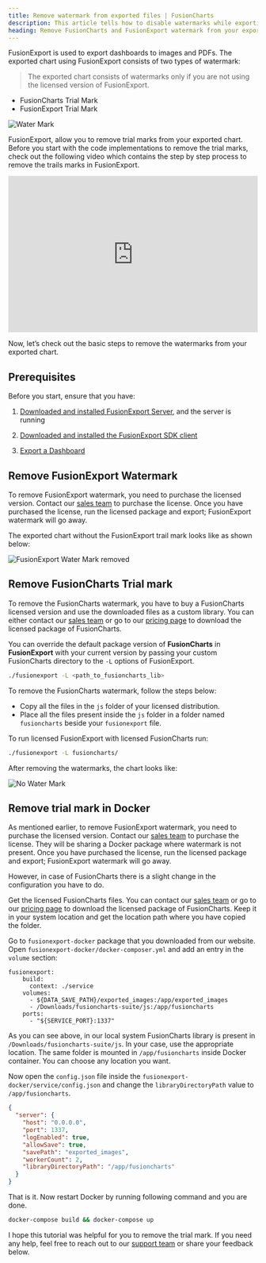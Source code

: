 ```yaml
---
title: Remove watermark from exported files | FusionCharts
description: This article tells how to disable watermarks while exporting the chart in fusionexport.
heading: Remove FusionCharts and FusionExport watermark from your exported files
---
```


FusionExport is used to export dashboards to images and PDFs. The exported chart using FusionExport consists of two types of watermark:

> The exported chart consists of watermarks only if you are not using the licensed version of FusionExport.

- FusionCharts Trial Mark
- FusionExport Trial Mark

![Water Mark](/images/export-chart-with-watermark.png)

FusionExport, allow you to remove trial marks from your exported chart. Before you start with the code implementations to remove the trial marks, check out the following video which contains the step by step process to remove the trails marks in FusionExport.

<div style="position: relative; padding-bottom: 62.5%; height: 0;">
    <iframe src="https://www.loom.com/embed/527a63befb2f46dd9b296ae6d6dc6b1b" frameborder="0" webkitallowfullscreen mozallowfullscreen allowfullscreen style="position: absolute; top: 0; left: 0; width: 100%; height: 100%;"></iframe>
</div>

Now, let’s check out the basic steps to remove the watermarks from your exported chart.

## Prerequisites

Before you start, ensure that you have:

1. [Downloaded and installed FusionExport Server](/exporting-charts/using-fusionexport/installation/install-fusionexport-server), and the server is running

2. [Downloaded and installed the FusionExport SDK client](/exporting-charts/using-fusionexport/installation/install-fusionexport-server-sdks)

3. [Export a Dashboard](/exporting-charts/using-fusionexport/installation/export-a-dashboard)

## Remove FusionExport Watermark

To remove FusionExport watermark, you need to purchase the licensed version. Contact our [sales team](mailto:sales@fusioncharts.com) to purchase the license. Once you have purchased the license, run the licensed package and export; FusionExport watermark will go away.

The exported chart without the FusionExport trail mark looks like as shown below:

![FusionExport Water Mark removed](/images/export-chart-without-export-watermark.png)

## Remove FusionCharts Trial mark

To remove the FusionCharts watermark, you have to buy a FusionCharts licensed version and use the downloaded files as a custom library. You can either contact our [sales team](mailto:sales@fusioncharts.com) or go to our [pricing page](https://www.fusioncharts.com/buy) to download the licensed package of FusionCharts.

You can override the default package version of **FusionCharts** in **FusionExport** with your current version by passing your custom FusionCharts directory to the `-L` options of FusionExport.

```bash
./fusionexport -L <path_to_fusioncharts_lib>
```

To remove the FusionCharts watermark, follow the steps below:

- Copy all the files in the `js` folder of your licensed distribution.
- Place all the files present inside the `js` folder in a folder named `fusioncharts` beside your `fusionexport` file.

To run licensed FusionExport with licensed FusionCharts run:

```bash
./fusionexport -L fusioncharts/
```

After removing the watermarks, the chart looks like:

![No Water Mark](/images/export-chart-without-watermark.png)

## Remove trial mark in Docker

As mentioned earlier, to remove FusionExport watermark, you need to purchase the licensed version. Contact our [sales team](mailto:sales@fusioncharts.com) to purchase the license. They will be sharing a Docker package where watermark is not present. Once you have purchased the license, run the licensed package and export; FusionExport watermark will go away.

However, in case of FusionCharts there is a slight change in the configuration you have to do.

Get the licensed FusionCharts files. You can contact our [sales team](mailto:sales@fusioncharts.com) or go to our [pricing page](https://www.fusioncharts.com/buy) to download the licensed package of FusionCharts. Keep it in your system location and get the location path where you have copied the folder.

Go to `fusionexport-docker` package that you downloaded from our website. Open `fusionexport-docker/docker-composer.yml` and add an entry in the `volume` section:

```
fusionexport:
    build:
      context: ./service
    volumes:
      - ${DATA_SAVE_PATH}/exported_images:/app/exported_images
      - /Downloads/fusioncharts-suite/js:/app/fusioncharts
    ports:
      - "${SERVICE_PORT}:1337"

```

As you can see above, in our local system FusionCharts library is present in `/Downloads/fusioncharts-suite/js`. In your case, use the appropriate location. The same folder is mounted in `/app/fusioncharts` inside Docker container. You can choose any location you want.

Now open the `config.json` file inside the `fusionexport-docker/service/config.json` and change the `libraryDirectoryPath`  value to `/app/fusioncharts`.

```json
{
  "server": {
    "host": "0.0.0.0",
    "port": 1337,
    "logEnabled": true,
    "allowSave": true,
    "savePath": "exported_images",
    "workerCount": 2,
    "libraryDirectoryPath": "/app/fusioncharts"
  }
}
```

That is it. Now restart Docker by running following command and you are done.

```bash
docker-compose build && docker-compose up
```

I hope this tutorial was helpful for you to remove the trial mark. If you need any help, feel free to reach out to our [support team](mailto:support@fusioncharts.com) or share your feedback below.
